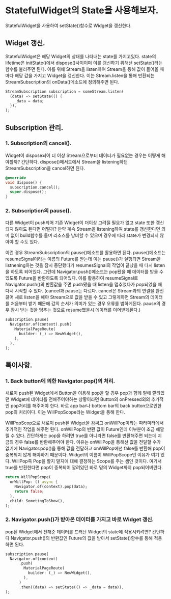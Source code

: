 # StatefulWidget의 State을 사용해보자.

StatefulWidget을 사용하여 setState()함수로 Widget을 갱신한다.

## Widget 갱신.

StatefulWidget은 해당 Widget의 상태를 나타내는 state를 가지고있다. state의 lifetime은 initState()에서 dispose()사이이며 이를 갱신하기 위해선 setState()라는 함수를 불러주면 된다. 이를 위해 Stream을 listen하여 Stream을 통해 값이 들어올 때마다 해당 값을 가지고 Widget을 갱신한다. 이는 Stream.listen을 통해 반환되는 StreamSubscription의 onData()메소드에 정의해주면 된다.

```dart
StreamSubscription subscription = someStream.listen(
  (data) => setState(() {
    _data = data;
  }),
);
```

## Subscription 관리.

### 1. Subscription의 cancel().

Widget이 dispose되어 더 이상 Stream으로부터 데이터가 필요없는 경우는 어떻게 해야할까? 간단하다. dispose()메서드에서 Stream을 listening하던 StreamSubscription을 cancel하면 된다.

```dart
@override
void dispose() {
  subscription.cancel();
  super.dispose();
}
```

### 2. Subscription의 pause().

다른 Widget이 push되어 기존 Widget이 더이상 그려질 필요가 없고 state 또한 갱신되지 않아도 된다면 어떨까? 만약 계속 Stream을 listening하여 state를 갱신한다면 의미 없이 build함수를 돌며 리소스를 낭비할 수 있으며 경우에 따라 state가 변경되지 않아야 할 수도 있다.

이런 경우 StreamSubscription의 pause()메소드를 활용하면 된다. pause()메소드는 resumeSignal이라는 이름의 Future를 받는데 이는 pause()가 실행되면 Stream을 listnening하는 것을 잠시 중단했다가 resumesSignal의 작업이 끝났을 때 다시 listen을 하도록 되어있다. 그런데 Navigator.push()메소드는 pop됐을 때 데이터를 받을 수 있도록 Future<dynamic>을 반환하도록 되어있다. 이를 활용하여 resumeSignal로 Navigator.push()의 반환값을 주면 push됐을 때 listen을 멈추었다가 pop되었을 때 다시 시작할 수 있다. 
(cancel과 pause는 다르다. cancel은 Stream과의 연결을 완전 끊어 새로 listen을 해야 Stream으로 값을 받을 수 있고 그렇게하면 Stream의 데이터를 처음부터 받기 때문에 값의 순서가 의미가 있는 경우 오류를 범하게된다. pause의 경우 잠시 받는 것을 멈추는 것으로 resume했을시 데이터를 이어받게된다.)

```dart
subscription.pause(
  Navigator.of(context).push(
    MaterialPageRoute(
      builder: (_) => NewWidget(),
    ),
  ),
);
```

## 특이사항.

### 1. Back button에 의한 Navigator.pop()의 처리.

새로이 push된 Widget에서 Button을 이용해 pop을 할 경우 pop과 함께 밑에 깔려있던 Widget에 데이터를 전해주어야하는 상황이라면 Button의 onPressed외의 추가적인 pop처리를 해주어야 한다. 바로 app bar나 bottom bar의 back button으로인한 pop의 처리이다. 이는 WillPopScope라는 Widget을 통해 한다.

WillPopScop으로 새로이 push된 Widget을 감싸고 onWillPop이라는 파라미터에서 추가적인 작업을 해주면 된다. onWillPop의 반환 값이 Future<bool>인데 이부분이 조금 해깔릴 수 있다. 간단하게는 pop을 하려면 true를 아니라면 false를 반환해주면 되는데 지금의 경우 false를 반환해주어야 한다. 이유는 onWillPop을 통해선 값을 전달할 수가 없기에 Navigator.pop()을 통해 값을 전달하고 onWillPop에선 false를 반환해 pop이 중복되지 않게 해야하기 때문이다. Widget의 이름이 WillPopScope인 이유가 여기 있다. WillPop즉 Pop을 할지 말지에 대해 결정하는 Scope를 주는 샘인 것이다. 여기서 true를 반환한다면 pop이 중복되어 깔려있던 바로 밑의 Widget까지 pop되어버린다.

```dart
return WillPopScope(
  onWillPop: () async {
    Navigator.of(context).pop(data);
    return false;
  },
  child: SometingToShow(),
);
```

### 2. Navigator.push()가 받아온 데이터를 가지고 바로 Widget 갱신.
pop된 Widget에서 전해준 데이터를 드러난 Widget의 state에 적용시키려면? 간단하다 Navigator.push()의 반환값인 Future의 값을 받아서 setState()함수를 통해 적용하면 된다.

```dart
subscription.pause(
  Navigator.of(context)
      .push(
        MaterialPageRoute(
          builder: (_) => NewWidget(),
        ),
      )
      .then((data) => setState(() => _data = data)),
);
```
